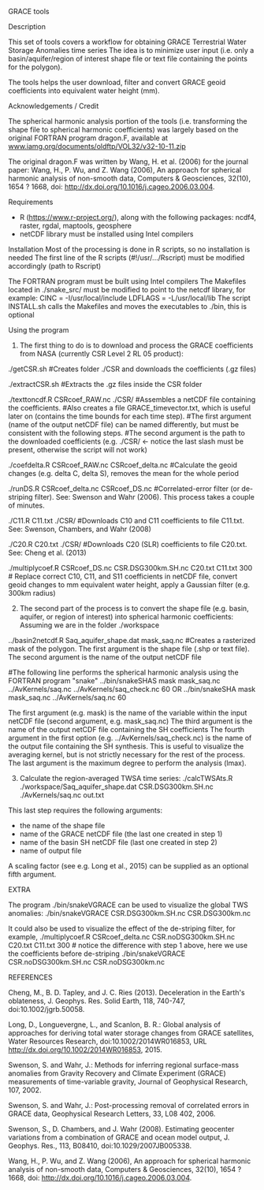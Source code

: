 GRACE tools 

Description

This set of tools covers a workflow for obtaining GRACE Terrestrial Water Storage Anomalies time series
The idea is to minimize user input (i.e. only a basin/aquifer/region of interest shape file or text file containing the points for the polygon). 

The tools helps the user download, filter and convert GRACE geoid coefficients into equivalent water height (mm).

Acknowledgements / Credit

The spherical harmonic analysis portion of the tools (i.e. transforming the shape file to spherical harmonic coefficients) was largely based on the original FORTRAN program dragon.F, available at 
www.iamg.org/documents/oldftp/VOL32/v32-10-11.zip

The original dragon.F was written by Wang, H. et al. (2006) for the journal paper:
Wang, H., P. Wu, and Z. Wang (2006), An approach for spherical harmonic analysis of non-smooth data, Computers & Geosciences, 32(10), 1654 ? 1668, doi: http://dx.doi.org/10.1016/j.cageo.2006.03.004.

Requirements
- R (https://www.r-project.org/), along with the following packages:
ncdf4, raster, rgdal, maptools, geosphere
- netCDF library must be installed using Intel compilers

Installation
Most of the processing is done in R scripts, so no installation is needed
The first line of the R scripts (#!/usr/.../Rscript) must be modified accordingly (path to Rscript)

The FORTRAN program must be built using Intel compilers
The Makefiles located in ./snake_src/ must be modified to point to the netcdf library, for example: 
CINC = -I/usr/local/include
LDFLAGS = -L/usr/local/lib
The script INSTALL.sh calls the Makefiles and moves the executables to ./bin, this is optional 

Using the program

1. The first thing to do is to download and process the GRACE coefficients from NASA (currently CSR Level 2 RL 05 product):

./getCSR.sh							#Creates folder ./CSR and downloads the coefficients (.gz files)

./extractCSR.sh 						#Extracts the .gz files inside the CSR folder

./texttoncdf.R CSRcoef_RAW.nc ./CSR/ 		#Assembles a netCDF file containing the coefficients. 
#Also creates a file GRACE_timevector.txt, which is useful later on (contains the time bounds for each time step). 
#The first argument (name of the output netCDF file) can be named differently, but must be consistent with the following steps.
#The second argument is the path to the downloaded coefficients (e.g. ./CSR/ <- notice the last slash must be present, otherwise the script will not work)

./coefdelta.R CSRcoef_RAW.nc CSRcoef_delta.nc 		#Calculate the geoid changes (e.g. delta C, delta S), removes the mean for the whole period

./runDS.R CSRcoef_delta.nc CSRcoef_DS.nc 			#Correlated-error filter (or de-striping filter). See: Swenson and Wahr (2006). This process takes a couple of minutes.

./C11.R C11.txt ./CSR/							#Downloads C10 and C11 coefficients to file C11.txt. See: Swenson, Chambers, and Wahr (2008)

./C20.R C20.txt ./CSR/ 							#Downloads C20 (SLR) coefficients to file C20.txt. See: Cheng et al. (2013)

./multiplycoef.R CSRcoef_DS.nc CSR.DSG300km.SH.nc C20.txt C11.txt 300	#  Replace correct C10, C11, and S11 coefficients in netCDF file, convert geoid changes to mm equivalent water height, apply a Gaussian filter (e.g. 300km radius)

2. The second part of the process is to convert the shape file (e.g. basin, aquifer, or region of interest) into spherical harmonic coefficients:
Assuming we are in the folder ./workspace

../basin2netcdf.R Saq_aquifer_shape.dat mask_saq.nc	#Creates a rasterized mask of the polygon. The first argument is the shape file (.shp or text file). The second argument is the name of the output netCDF file

#The following line performs the spherical harmonic analysis using the FORTRAN program "snake" 
../bin/snakeSHAS mask mask_saq.nc ../AvKernels/saq.nc ../AvKernels/saq_check.nc 60 
OR
../bin/snakeSHA mask mask_saq.nc ../AvKernels/saq.nc  60 

The first argument (e.g. mask) is the name of the variable within the input netCDF file (second argument, e.g. mask_saq.nc) 
The third argument is the name of the output netCDF file containing the SH coefficients 
The fourth argument in the first option (e.g. ../AvKernels/saq_check.nc) is the name of the output file containing the SH synthesis. This is useful to visualize the averaging kernel, but is not strictly necessary for the rest of the process. 
The last argument is the maximum degree to perform the analysis (lmax). 

3. Calculate the region-averaged TWSA time series:
./calcTWSAts.R ./workspace/Saq_aquifer_shape.dat CSR.DSG300km.SH.nc  ./AvKernels/saq.nc out.txt

This last step requires the following arguments:
- the name of the shape file
- name of the GRACE netCDF file (the last one created in step 1)
- name of the basin SH netCDF file (last one created in step 2)
- name of output file

A scaling factor (see e.g. Long et al., 2015) can be supplied as an optional fifth argument.

EXTRA

The program ./bin/snakeVGRACE can be used to visualize the global TWS anomalies:
./bin/snakeVGRACE CSR.DSG300km.SH.nc CSR.DSG300km.nc 

It could also be used to visualize the effect of the de-striping filter, for example, 
./multiplycoef.R CSRcoef_delta.nc CSR.noDSG300km.SH.nc C20.txt C11.txt 300  #	notice the difference with step 1 above, here we use the coefficients before de-striping
./bin/snakeVGRACE CSR.noDSG300km.SH.nc CSR.noDSG300km.nc		


REFERENCES

Cheng, M., B. D. Tapley, and J. C. Ries (2013). Deceleration in the Earth's oblateness, J. Geophys. Res. Solid Earth, 118, 740-747, doi:10.1002/jgrb.50058.

Long, D., Longuevergne, L., and Scanlon, B. R.: Global analysis of approaches for deriving total water storage changes from GRACE satellites, Water Resources Research, doi:10.1002/2014WR016853, URL http://dx.doi.org/10.1002/2014WR016853, 2015.

Swenson, S. and Wahr, J.: Methods for inferring regional surface-mass anomalies from Gravity Recovery and Climate Experiment (GRACE) measurements of time-variable gravity, Journal of Geophysical Research, 107, 2002.

Swenson, S. and Wahr, J.: Post-processing removal of correlated errors in GRACE data, Geophysical Research Letters, 33, L08 402, 2006.

Swenson, S., D. Chambers, and J. Wahr (2008).  Estimating geocenter variations from a combination of GRACE and ocean model output, J. Geophys. Res., 113, B08410, doi:10.1029/2007JB005338.

Wang, H., P. Wu, and Z. Wang (2006), An approach for spherical harmonic analysis of non-smooth data, Computers & Geosciences, 32(10), 1654 ? 1668, doi: http://dx.doi.org/10.1016/j.cageo.2006.03.004.


